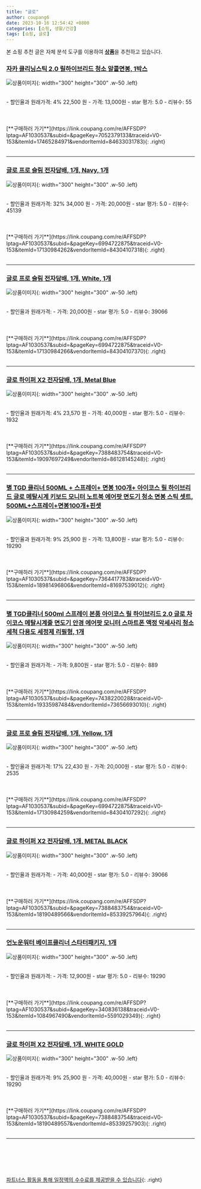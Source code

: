 ```yaml
---
title: "글로"
author: coupang6
date: 2023-10-16 12:54:42 +0800
categories: [쇼핑, 생활/건강]
tags: [쇼핑, 글로]
---
```


본 쇼핑 추천 글은 자체 분석 도구를 이용하여 [**상품**](https://link.coupang.com/a/bao1ui)을 추천하고 있습니다.

### [자카 클리닝스틱 2.0 릴하이브리드 청소 알콜면봉, 1박스](https://link.coupang.com/re/AFFSDP?lptag=AF1030537&subid=&pageKey=7052379133&traceid=V0-153&itemId=17465284971&vendorItemId=84633031783)

![상품이미지](https://thumbnail9.coupangcdn.com/thumbnails/remote/230x230ex/image/vendor_inventory/c593/3af97679141d9785daf24ae7751a18e0f74ed54e8939031d4f9705fd845a.png){: width="300" height="300" .w-50 .left}


<br>
- 할인율과 원래가격: 4%  22,500   원
- 가격: 13,000원
- star 평가: 5.0
- 리뷰수: 55
<br>
<br>
<br>
<br>
[**구매하러 가기**](https://link.coupang.com/re/AFFSDP?lptag=AF1030537&subid=&pageKey=7052379133&traceid=V0-153&itemId=17465284971&vendorItemId=84633031783){: .right}
<br>
<br>

---

### [글로 프로 슬림 전자담배, 1개, Navy, 1개](https://link.coupang.com/re/AFFSDP?lptag=AF1030537&subid=&pageKey=6994722875&traceid=V0-153&itemId=17130984262&vendorItemId=84304107318)

![상품이미지](https://img1a.coupangcdn.com/image/coupang/list/adultProduct_plp.png){: width="300" height="300" .w-50 .left}


<br>
- 할인율과 원래가격: 32%  34,000   원
- 가격: 20,000원
- star 평가: 5.0
- 리뷰수: 45139
<br>
<br>
<br>
<br>
[**구매하러 가기**](https://link.coupang.com/re/AFFSDP?lptag=AF1030537&subid=&pageKey=6994722875&traceid=V0-153&itemId=17130984262&vendorItemId=84304107318){: .right}
<br>
<br>

---

### [글로 프로 슬림 전자담배, 1개, White, 1개](https://link.coupang.com/re/AFFSDP?lptag=AF1030537&subid=&pageKey=6994722875&traceid=V0-153&itemId=17130984266&vendorItemId=84304107370)

![상품이미지](https://img1a.coupangcdn.com/image/coupang/list/adultProduct_plp.png){: width="300" height="300" .w-50 .left}


<br>
- 할인율과 원래가격: 
- 가격: 20,000원
- star 평가: 5.0
- 리뷰수: 39066
<br>
<br>
<br>
<br>
[**구매하러 가기**](https://link.coupang.com/re/AFFSDP?lptag=AF1030537&subid=&pageKey=6994722875&traceid=V0-153&itemId=17130984266&vendorItemId=84304107370){: .right}
<br>
<br>

---

### [글로 하이퍼 X2 전자담배, 1개, Metal Blue](https://link.coupang.com/re/AFFSDP?lptag=AF1030537&subid=&pageKey=7388483754&traceid=V0-153&itemId=19097697249&vendorItemId=86128145248)

![상품이미지](https://img1a.coupangcdn.com/image/coupang/list/adultProduct_plp.png){: width="300" height="300" .w-50 .left}


<br>
- 할인율과 원래가격: 4%  23,570   원
- 가격: 40,000원
- star 평가: 5.0
- 리뷰수: 1932
<br>
<br>
<br>
<br>
[**구매하러 가기**](https://link.coupang.com/re/AFFSDP?lptag=AF1030537&subid=&pageKey=7388483754&traceid=V0-153&itemId=19097697249&vendorItemId=86128145248){: .right}
<br>
<br>

---

### [별 TGD 클리너 500ML + 스프레이+ 면봉 100개+ 아이코스 릴 하이브리드 글로 메탈시계 키보드 모니터 노트북 에어팟 면도기 청소 면봉 스틱 셋트, 500ML+스프레이+면봉100개+핀셋](https://link.coupang.com/re/AFFSDP?lptag=AF1030537&subid=&pageKey=7364417783&traceid=V0-153&itemId=18981496806&vendorItemId=81697539012)

![상품이미지](https://thumbnail6.coupangcdn.com/thumbnails/remote/230x230ex/image/vendor_inventory/b119/68e577c7cdf51e2cf9d8ceb364d2cc362e8936773bfffd742854de33c698.jpg){: width="300" height="300" .w-50 .left}


<br>
- 할인율과 원래가격: 9%  25,900   원
- 가격: 13,800원
- star 평가: 5.0
- 리뷰수: 19290
<br>
<br>
<br>
<br>
[**구매하러 가기**](https://link.coupang.com/re/AFFSDP?lptag=AF1030537&subid=&pageKey=7364417783&traceid=V0-153&itemId=18981496806&vendorItemId=81697539012){: .right}
<br>
<br>

---

### [별 TGD클리너 500ml 스프레이 본품 아이코스 릴 하이브리드 2.0 글로 차이코스 메탈시계줄 면도기 안경 에어팟 모니터 스마트폰 액정 악세사리 청소 세척 다용도 세정제 리필형, 1개](https://link.coupang.com/re/AFFSDP?lptag=AF1030537&subid=&pageKey=7438220028&traceid=V0-153&itemId=19335987484&vendorItemId=73656693010)

![상품이미지](https://thumbnail6.coupangcdn.com/thumbnails/remote/230x230ex/image/vendor_inventory/ceda/ad10c18f9ca6cdc49214deed95da65354e3ca8588c25817df673cc9e0405.jpg){: width="300" height="300" .w-50 .left}


<br>
- 할인율과 원래가격: 
- 가격: 9,800원
- star 평가: 5.0
- 리뷰수: 889
<br>
<br>
<br>
<br>
[**구매하러 가기**](https://link.coupang.com/re/AFFSDP?lptag=AF1030537&subid=&pageKey=7438220028&traceid=V0-153&itemId=19335987484&vendorItemId=73656693010){: .right}
<br>
<br>

---

### [글로 프로 슬림 전자담배, 1개, Yellow, 1개](https://link.coupang.com/re/AFFSDP?lptag=AF1030537&subid=&pageKey=6994722875&traceid=V0-153&itemId=17130984259&vendorItemId=84304107292)

![상품이미지](https://img1a.coupangcdn.com/image/coupang/list/adultProduct_plp.png){: width="300" height="300" .w-50 .left}


<br>
- 할인율과 원래가격: 17%  22,430   원
- 가격: 20,000원
- star 평가: 5.0
- 리뷰수: 2535
<br>
<br>
<br>
<br>
[**구매하러 가기**](https://link.coupang.com/re/AFFSDP?lptag=AF1030537&subid=&pageKey=6994722875&traceid=V0-153&itemId=17130984259&vendorItemId=84304107292){: .right}
<br>
<br>

---

### [글로 하이퍼 X2 전자담배, 1개, METAL BLACK](https://link.coupang.com/re/AFFSDP?lptag=AF1030537&subid=&pageKey=7388483754&traceid=V0-153&itemId=18190489566&vendorItemId=85339257964)

![상품이미지](https://img1a.coupangcdn.com/image/coupang/list/adultProduct_plp.png){: width="300" height="300" .w-50 .left}


<br>
- 할인율과 원래가격: 
- 가격: 40,000원
- star 평가: 5.0
- 리뷰수: 39066
<br>
<br>
<br>
<br>
[**구매하러 가기**](https://link.coupang.com/re/AFFSDP?lptag=AF1030537&subid=&pageKey=7388483754&traceid=V0-153&itemId=18190489566&vendorItemId=85339257964){: .right}
<br>
<br>

---

### [언노운워터 베이프클리너 스타터패키지, 1개](https://link.coupang.com/re/AFFSDP?lptag=AF1030537&subid=&pageKey=340836138&traceid=V0-153&itemId=1084967490&vendorItemId=5591029349)

![상품이미지](https://thumbnail9.coupangcdn.com/thumbnails/remote/230x230ex/image/vendor_inventory/c511/9b4ed77ae1eef45e116f89f5ffeaadae277b4ebbee1a8efd4b8f0a5d6b93.jpg){: width="300" height="300" .w-50 .left}


<br>
- 할인율과 원래가격: 
- 가격: 12,900원
- star 평가: 5.0
- 리뷰수: 19290
<br>
<br>
<br>
<br>
[**구매하러 가기**](https://link.coupang.com/re/AFFSDP?lptag=AF1030537&subid=&pageKey=340836138&traceid=V0-153&itemId=1084967490&vendorItemId=5591029349){: .right}
<br>
<br>

---

### [글로 하이퍼 X2 전자담배, 1개, WHITE GOLD](https://link.coupang.com/re/AFFSDP?lptag=AF1030537&subid=&pageKey=7388483754&traceid=V0-153&itemId=18190489557&vendorItemId=85339257903)

![상품이미지](https://img1a.coupangcdn.com/image/coupang/list/adultProduct_plp.png){: width="300" height="300" .w-50 .left}


<br>
- 할인율과 원래가격: 9%  25,900   원
- 가격: 40,000원
- star 평가: 5.0
- 리뷰수: 19290
<br>
<br>
<br>
<br>
[**구매하러 가기**](https://link.coupang.com/re/AFFSDP?lptag=AF1030537&subid=&pageKey=7388483754&traceid=V0-153&itemId=18190489557&vendorItemId=85339257903){: .right}
<br>
<br>

---
<br><br><br><br><br> [파트너스 활동을 통해 일정액의 수수료를 제공받을 수 있습니다](https://link.coupang.com/a/bao1ui){: .right}